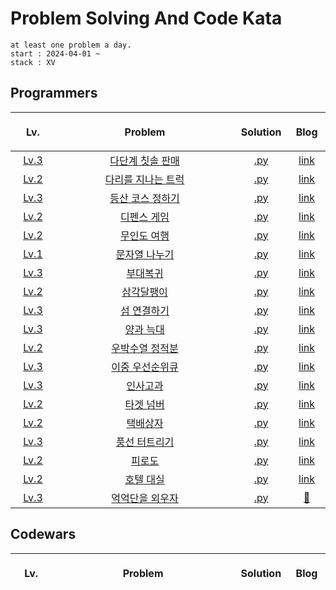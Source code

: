 # Problem Solving And Code Kata

```
at least one problem a day.
start : 2024-04-01 ~
stack : XV
```

## Programmers

<div align="center">

<table>

  <thead>
    <tr>
      <th align="center">
      <img width="100" height="1">
      <p>
      Lv. 
      </p>
      </th>
      <th align="center">
      <img width="642" height="1">
      <p>
      Problem
      </p>
      </th>
      <th>
      <img width="80" height="1">
      <p>
      Solution
      </p>
      </th>
      <th>
      <img width="60" height="1">
      <p>
      Blog
      </p>
      </th>
    </tr>
  </thead>

  <tbody>
    <tr>
      <td align="center"><a href="./programmers/Lv.3/">Lv.3</a></td>
      <td align="center"><a href="https://school.programmers.co.kr/learn/courses/30/lessons/77486">다단계 칫솔 판매</a></td>
      <td align="center"><a href="./programmers/Lv.3/다단계-칫솔-판매.py">.py</a></td>
      <td align="center"><a href="">link</a></td>
    </tr>
    <tr>
      <td align="center"><a href="./programmers/Lv.2/">Lv.2</a></td>
      <td align="center"><a href="https://school.programmers.co.kr/learn/courses/30/lessons/42583">다리를 지나는 트럭</a></td>
      <td align="center"><a href="./programmers/Lv.2/다리를-지나는-트럭.py">.py</a></td>
      <td align="center"><a href="">link</a></td>
    </tr>
    <tr>
      <td align="center"><a href="./programmers/Lv.3/">Lv.3</a></td>
      <td align="center"><a href="https://school.programmers.co.kr/learn/courses/30/lessons/118669">등산 코스 정하기</a></td>
      <td align="center"><a href="./programmers/Lv.3/등산코스-정하기.py">.py</a></td>
      <td align="center"><a href="">link</a></td>
    </tr>
    <tr>
      <td align="center"><a href="./programmers/Lv.2/">Lv.2</a></td>
      <td align="center"><a href="https://school.programmers.co.kr/learn/courses/30/lessons/142085">디펜스 게임</a></td>
      <td align="center"><a href="./programmers/Lv.2/디펜스-게임.py">.py</a></td>
      <td align="center"><a href="">link</a></td>
    </tr>
    <tr>
      <td align="center"><a href="./programmers/Lv.2/">Lv.2</a></td>
      <td align="center"><a href="https://school.programmers.co.kr/learn/courses/30/lessons/154540">무인도 여행</a></td>
      <td align="center"><a href="./programmers/Lv.2/무인도-여행.py">.py</a></td>
      <td align="center"><a href="">link</a></td>
    </tr>
    <tr>
      <td align="center"><a href="./programmers/Lv.1/">Lv.1</a></td>
      <td align="center"><a href="https://school.programmers.co.kr/learn/courses/30/lessons/140108">문자열 나누기</a></td>
      <td align="center"><a href="./programmers/Lv.1/문자열-나누기.py">.py</a></td>
      <td align="center"><a href="">link</a></td>
    </tr>
    <tr>
      <td align="center"><a href="./programmers/Lv.3/">Lv.3</a></td>
      <td align="center"><a href="https://school.programmers.co.kr/learn/courses/30/lessons/132266">부대복귀</a></td>
      <td align="center"><a href="./programmers/Lv.3/부대복귀.py">.py</a></td>
      <td align="center"><a href="">link</a></td>
    </tr>
    <tr>
      <td align="center"><a href="./programmers/Lv.2/">Lv.2</a></td>
      <td align="center"><a href="https://school.programmers.co.kr/learn/courses/30/lessons/68645">삼각달팽이</a></td>
      <td align="center"><a href="./programmers/Lv.2/삼각-달팽이.py">.py</a></td>
      <td align="center"><a href="">link</a></td>
    </tr>
    <tr>
      <td align="center"><a href="./programmers/Lv.3/">Lv.3</a></td>
      <td align="center"><a href="https://school.programmers.co.kr/learn/courses/30/lessons/42861">섬 연결하기</a></td>
      <td align="center"><a href="./programmers/Lv.3/섬-연결하기.py">.py</a></td>
      <td align="center"><a href="">link</a></td>
    </tr>
    <tr>
      <td align="center"><a href="./programmers/Lv.3/">Lv.3</a></td>
      <td align="center"><a href="https://school.programmers.co.kr/learn/courses/30/lessons/92343">양과 늑대</a></td>
      <td align="center"><a href="./programmers/Lv.3/양과-늑대.py">.py</a></td>
      <td align="center"><a href="">link</a></td>
    </tr>
    <tr>
      <td align="center"><a href="./programmers/Lv.2/">Lv.2</a></td>
      <td align="center"><a href="https://school.programmers.co.kr/learn/courses/30/lessons/134239">우박수열 정적분</a></td>
      <td align="center"><a href="./programmers/Lv.2/우박수열-정적분.py">.py</a></td>
      <td align="center"><a href="">link</a></td>
    </tr>
    <tr>
      <td align="center"><a href="./programmers/Lv.3/">Lv.3</a></td>
      <td align="center"><a href="https://school.programmers.co.kr/learn/courses/30/lessons/42628">이중 우선순위큐</a></td>
      <td align="center"><a href="./programmers/Lv.3/이중-우선순위큐.py">.py</a></td>
      <td align="center"><a href="">link</a></td>
    </tr>
    <tr>
      <td align="center"><a href="./programmers/Lv.3/">Lv.3</a></td>
      <td align="center"><a href="https://school.programmers.co.kr/learn/courses/30/lessons/152995">인사고과</a></td>
      <td align="center"><a href="./programmers/Lv.3/인사고과.py">.py</a></td>
      <td align="center"><a href="">link</a></td>
    </tr>
    <tr>
      <td align="center"><a href="./programmers/Lv.2/">Lv.2</a></td>
      <td align="center"><a href="https://school.programmers.co.kr/learn/courses/30/lessons/43165">타겟 넘버</a></td>
      <td align="center"><a href="./programmers/Lv.2/타겟-넘버.py">.py</a></td>
      <td align="center"><a href="">link</a></td>
    </tr>
    <tr>
      <td align="center"><a href="./programmers/Lv.2/">Lv.2</a></td>
      <td align="center"><a href="https://school.programmers.co.kr/learn/courses/30/lessons/131704">택배상자</a></td>
      <td align="center"><a href="./programmers/Lv.2/택배상자.py">.py</a></td>
      <td align="center"><a href="">link</a></td>
    </tr>
    <tr>
      <td align="center"><a href="./programmers/Lv.3/">Lv.3</a></td>
      <td align="center"><a href="https://school.programmers.co.kr/learn/courses/30/lessons/68646">풍선 터트리기</a></td>
      <td align="center"><a href="./programmers/Lv.3/풍선-터트리기.py">.py</a></td>
      <td align="center"><a href="">link</a></td>
    </tr>
    <tr>
      <td align="center"><a href="./programmers/Lv.2/">Lv.2</a></td>
      <td align="center"><a href="https://school.programmers.co.kr/learn/courses/30/lessons/87946">피로도</a></td>
      <td align="center"><a href="./programmers/Lv.2/피로도.py">.py</a></td>
      <td align="center"><a href="">link</a></td>
    </tr>
    <tr>
      <td align="center"><a href="./programmers/Lv.2/">Lv.2</a></td>
      <td align="center"><a href="https://school.programmers.co.kr/learn/courses/30/lessons/155651">호텔 대실</a></td>
      <td align="center"><a href="./programmers/Lv.2/호텔-대실.py">.py</a></td>
      <td align="center"><a href="">link</a></td>
    </tr>
    <tr>
      <td align="center"><a href="./programmers/Lv.3/">Lv.3</a></td>
      <td align="center"><a href="https://school.programmers.co.kr/learn/courses/30/lessons/138475">억억단을 외우자</a></td>
      <td align="center"><a href="./programmers/Lv.3/억억단을-외우자.py">.py</a></td>
      <td align="center"><a href="https://velog.io/@jadewisemann/%EC%BD%94%EB%94%A9-%ED%85%8C%EC%8A%A4%ED%8A%B8.py-%EC%96%B5%EC%96%B5%EB%8B%A8%EC%9D%84-%EC%99%B8%EC%9A%B0%EC%9E%90-%ED%94%84%EB%A1%9C%EA%B7%B8%EB%9E%98%EB%A8%B8%EC%8A%A4-Lv.-3">🔗</a></td>
    </tr>
  </tbody>
</table>

</div>

## Codewars

<div align="center">

<table>

  <thead>
    <tr>
      <th align="center">
      <img width="100" height="1">
      <p>
      Lv. 
      </p>
      </th>
      <th align="center">
      <img width="642" height="1">
      <p>
      Problem
      </p>
      </th>
      <th>
      <img width="80" height="1">
      <p>
      Solution
      </p>
      </th>
      <th>
      <img width="60" height="1">
      <p>
      Blog
      </p>
      </th>
    </tr>
  </thead>

  <tbody>

  </tbody>
</table>

## </div>
